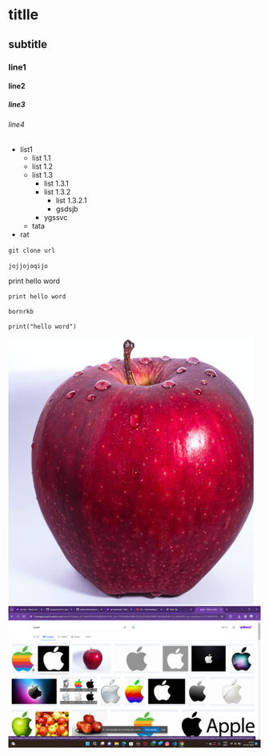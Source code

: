 # titlle
## subtitle
### line1
#### line2
##### line3
###### line4

- list1
    - list 1.1
    - list 1.2
    - list 1.3
        - list 1.3.1
        - list 1.3.2
            - list 1.3.2.1
            - gsdsjb
        - ygssvc
    - tata
- rat

`git clone url`

`jojjojoqijo`

print hello word

```
print hello word
```
```
bornrkb
```

```
print("hello word")
```
![alt text](image.png)
![alt text](image-1.png)


